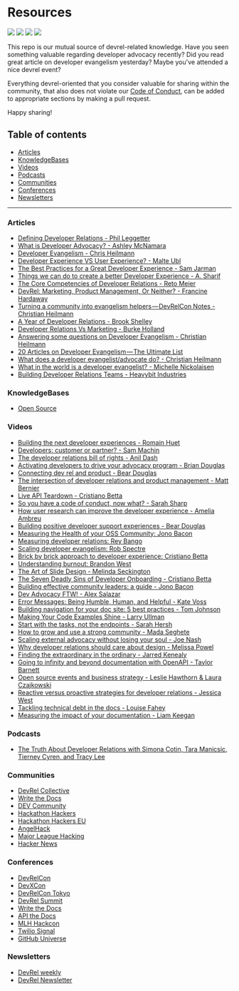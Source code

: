 # Resources

<p align="left">
<img src="https://img.shields.io/badge/DevRel-with%20%E2%9D%A4%EF%B8%8F-brightgreen.svg"/>
<img src="https://img.shields.io/badge/community-driven-brightgreen.svg"/>
<img src="https://img.shields.io/badge/only-DevRel%20meat-brightgreen.svg"/>
<img src="https://img.shields.io/badge/build%20with-Markdown-brightgreen.svg"/>
</p>

This repo is our mutual source of devrel-related knowledge. Have you seen something valuable regarding developer advocacy recently? Did you read great article on developer evangelism yesterday? Maybe you've attended a nice devrel event?

Everything devrel-oriented that you consider valuable for sharing within the community, that also does not violate our [Code of Conduct](https://github.com/DevrelSpace/Code-of-Conduct), can be added to appropriate sections by making a pull request.

Happy sharing!

## Table of contents

* [Articles](#articles) <br>
* [KnowledgeBases](#knowledgebases) <br>
* [Videos](#videos) <br>
* [Podcasts](#podcasts) <br>
* [Communities](#communities) <br>
* [Conferences](#conferences) <br>
* [Newsletters](#newsletters) <br>

-------------------------------------------------

### Articles

- [Defining Developer Relations - Phil Leggetter](https://www.leggetter.co.uk/2016/02/03/defining-developer-relations.html) <br>
- [What is Developer Advocacy? - Ashley McNamara](https://medium.com/@ashleymcnamara/what-is-developer-advocacy-3a92442b627c) <br>
- [Developer Evangelism - Chris Heilmann](http://developer-evangelism.com/) <br>
- [Developer Experience VS User Experience? - Malte Ubl](https://medium.com/@cramforce/developer-experience-and-user-experience-c4004354b32a) <br>
- [The Best Practices for a Great Developer Experience - Sam Jarman](https://hackernoon.com/the-best-practices-for-a-great-developer-experience-dx-9036834382b0) <br>
- [Things we can do to create a better Developer Experience - A. Sharif](https://medium.com/@sharifsbeat/7-things-we-can-do-to-create-a-better-developer-experience-31bf6e614f2a) <br>
- [The Core Competencies of Developer Relations - Reto Meier](https://medium.com/google-developers/the-core-competencies-of-developer-relations-f3e1c04c0f5b) <br>
- [DevRel: Marketing, Product Management, Or Neither? - Francine Hardaway](https://medium.com/influence-marketing-council/devrel-marketing-product-management-or-neither-77d6c4666f7f) <br>
- [Turning a community into evangelism helpers — DevRelCon Notes - Christian Heilmann](https://medium.com/@codepo8/turning-a-community-into-evangelism-helpers-devrelcon-notes-8a6751c82323)
- [A Year of Developer Relations - Brook Shelley](https://blog.turbinelabs.io/a-year-of-developer-relations-8de9bbee20b2) <br>
- [Developer Relations Vs Marketing - Burke Holland](https://medium.com/the-devrel-salon/developer-relations-vs-marketing-1323dba7ea78) <br>
- [Answering some questions on Developer Evangelism - Christian Heilmann](https://medium.com/@codepo8/answering-some-questions-on-developer-evangelism-ed158d8e3518) <br>
- [20 Articles on Developer Evangelism — The Ultimate List](https://medium.com/the-mobilizer/20-articles-on-developer-evangelism-the-ultimate-list-c28bc4b8c761) <br>
- [What does a developer evangelist/advocate do? - Christian Heilmann](https://medium.com/@codepo8/what-does-a-developer-evangelist-advocate-do-3ad936dff3e4) <br>
- [What in the world is a developer evangelist? - Michelle Nickolaisen](https://blog.clubhouse.io/what-in-the-world-is-a-developer-evangelist-31e983c868cf) <br>
- [Building Developer Relations Teams - Heavybit Industries](https://medium.com/@heavybit/building-developer-relations-teams-4bd7be7643e7) <br>

### KnowledgeBases

- [Open Source](https://opensource.guide/) <br>

### Videos

- [Building the next developer experiences - Romain Huet](https://www.youtube.com/watch?v=v03CKxhol8Q&t=29s) <br>
- [Developers: customer or partner? - Sam Machin](https://www.youtube.com/watch?v=2F-wRT1doaY) <br>
- [The developer relations bill of rights - Anil Dash](https://www.youtube.com/watch?v=wQOByc0DGW4) <br>
- [Activating developers to drive your advocacy program - Brian Douglas](https://www.youtube.com/watch?v=xUbUV46DZEM&t=986s) <br>
- [Connecting dev rel and product - Bear Douglas](https://www.youtube.com/watch?v=XJhwhC3bwkw) <br>
- [The intersection of developer relations and product management - Matt Bernier](https://www.youtube.com/watch?v=9MSRfmMwQ0w&t=1s) <br>
- [Live API Teardown - Cristiano Betta](https://www.youtube.com/watch?v=4X6iPGnV9jI) <br>
- [So you have a code of conduct, now what? - Sarah Sharp](https://www.youtube.com/watch?v=DMQ0UaNb4KA&t=1019s) <br>
- [How user research can improve the developer experience - Amelia Ambreu](https://www.youtube.com/watch?v=rrlvE_mlspg) <br>
- [Building positive developer support experiences - Bear Douglas](https://www.youtube.com/watch?v=EWI8jMlT_Vc) <br>
- [Measuring the Health of your OSS Community: Jono Bacon](https://www.youtube.com/watch?v=2e4WSZtzsKI) <br>
- [Measuring developer relations: Rey Bango](https://www.youtube.com/watch?v=NRTUA0cSMnQ) <br>
- [Scaling developer evangelism: Rob Spectre](https://www.youtube.com/watch?v=SnokHzv53yU&t=1573s) <br>
- [Brick by brick approach to developer experience: Cristiano Betta](https://www.youtube.com/watch?v=5Frzvrq52fs) <br>
- [Understanding burnout: Brandon West](https://www.youtube.com/watch?v=LtQTu4yCk-Q&t=636s) <br>
- [The Art of Slide Design - Melinda Seckington](https://www.youtube.com/watch?v=AoeeLl5FC-M) <br>
- [The Seven Deadly Sins of Developer Onboarding - Cristiano Betta](https://www.youtube.com/watch?v=G6QsYtjVJbY) <br>
- [Building effective community leaders: a guide - Jono Bacon](https://www.youtube.com/watch?v=PHHt1I0x8VM) <br>
- [Dev Advocacy FTW! - Alex Salazar](https://www.youtube.com/watch?v=SF3HWiUTJfM) <br>
- [Error Messages: Being Humble, Human, and Helpful - Kate Voss](https://www.youtube.com/watch?v=gBBZUATL7Qo) <br>
- [Building navigation for your doc site: 5 best practices - Tom Johnson](https://www.youtube.com/watch?v=w-kEmsLwPDE) <br>
- [Making Your Code Examples Shine - Larry Ullman](https://www.youtube.com/watch?v=td15D2BLa4c&t=626s) <br>
- [Start with the tasks, not the endpoints - Sarah Hersh](https://www.youtube.com/watch?v=R8yjmtIWEKQ&t=5s) <br>
- [How to grow and use a strong community - Mada Seghete](https://www.youtube.com/watch?v=2TYy2kPLnKs) <br>
- [Scaling external advocacy without losing your soul - Joe Nash](https://www.youtube.com/watch?v=udghlNP13is&t=12s) <br>
- [Why developer relations should care about design - Melissa Powel](https://www.youtube.com/watch?v=C3LTrSrPo98&t=966s) <br>
- [Finding the extraordinary in the ordinary - Jarred Kenealy](https://www.youtube.com/watch?v=I15XQ9zk6IY&t=757s) <br>
- [Going to infinity and beyond documentation with OpenAPI - Taylor Barnett](https://www.youtube.com/watch?v=r9fFItBnDT0) <br>
- [Open source events and business strategy - Leslie Hawthorn & Laura Czajkowski](https://www.youtube.com/watch?v=jnidMExmIcc) <br>
- [Reactive versus proactive strategies for developer relations - Jessica West](https://www.youtube.com/watch?v=zRvruORDsiw) <br>
- [Tackling technical debt in the docs - Louise Fahey](https://www.youtube.com/watch?v=AxETZU7sFvQ&t=442s) <br>
- [Measuring the impact of your documentation - Liam Keegan](https://www.youtube.com/watch?v=48Ga-0_39-o&t=1024s) <br>

### Podcasts

- [The Truth About Developer Relations with Simona Cotin, Tara Manicsic, Tierney Cyren, and Tracy Lee](https://dev.to/modernweb/s05e03-the-truth-about-developer-relations-with-simona-cotin-tara-manicsic-tierney-cyren-and-tracy-lee?mc_cid=15ea5b921f&mc_eid=480cdc3001) <br>

### Communities

- [DevRel Collective](https://devrelcollective.fun/) <br>
- [Write the Docs](http://www.writethedocs.org/) <br>
- [DEV Community](https://dev.to/) <br>
- [Hackathon Hackers](https://www.facebook.com/groups/hackathonhackers/about/) <br>
- [Hackathon Hackers EU](https://www.facebook.com/groups/hackathonhackerseu/) <br>
- [AngelHack](https://angelhack.com/) <br>
- [Major League Hacking](https://mlh.io/) <br>
- [Hacker News](https://news.ycombinator.com/) <br>


### Conferences

- [DevRelCon](https://london-2018.devrel.net/) <br>
- [DevXCon](https://2018.devxcon.com/) <br>
- [DevRelCon Tokyo](https://tokyo-2018.devrel.net/) <br>
- [DevRel Summit](http://www.devrelsummit.com/) <br>
- [Write the Docs](http://www.writethedocs.org/) <br>
- [API the Docs](https://apithedocs.org/) <br>
- [MLH Hackcon](https://hackcon.mlh.io/) <br>
- [Twilio Signal](https://signal.twilio.com/) <br>
- [GitHub Universe](https://githubuniverse.com/) <br>


### Newsletters

- [DevRel weekly](http://devrelweekly.com/) <br>
- [DevRel Newsletter](https://newsletter.devrel.net/) <br>
